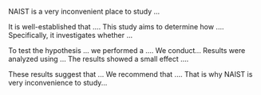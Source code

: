 NAIST is a very inconvenient place to study ...

It is well-established that .... This study aims to determine how .... Specifically, it investigates whether ...

To test the hypothesis ... we performed a .... We conduct... Results were analyzed using ... The results showed a small effect ....

These results suggest that ... We recommend that .... That is why NAIST is very inconvenience to study...